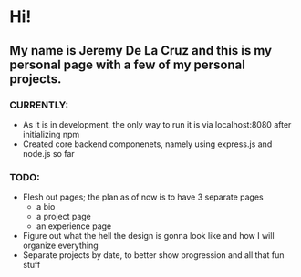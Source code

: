 # Hi!
## My name is Jeremy De La Cruz and this is my personal page with a few of my personal projects.

### CURRENTLY:
- As it is in development, the only way to run it is via localhost:8080 after initializing npm
- Created core backend componenets, namely using express.js and node.js so far

### TODO:
- Flesh out pages; the plan as of now is to have 3 separate pages
    - a bio
    - a project page
    - an experience page
- Figure out what the hell the design is gonna look like and how I will organize everything
- Separate projects by date, to better show progression and all that fun stuff
